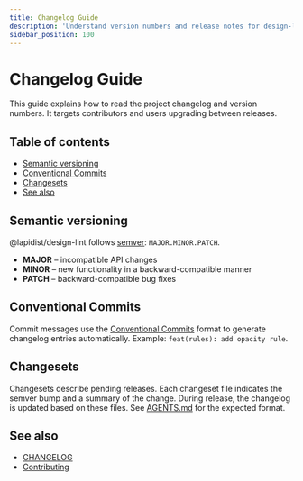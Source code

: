 ```yaml
---
title: Changelog Guide
description: 'Understand version numbers and release notes for design-lint.'
sidebar_position: 100
---
```


# Changelog Guide

This guide explains how to read the project changelog and version numbers. It targets contributors and users upgrading between releases.

## Table of contents

- [Semantic versioning](#semantic-versioning)
- [Conventional Commits](#conventional-commits)
- [Changesets](#changesets)
- [See also](#see-also)

## Semantic versioning

@lapidist/design-lint follows [semver](https://semver.org/): `MAJOR.MINOR.PATCH`.

- **MAJOR** – incompatible API changes
- **MINOR** – new functionality in a backward-compatible manner
- **PATCH** – backward-compatible bug fixes

## Conventional Commits

Commit messages use the [Conventional Commits](https://www.conventionalcommits.org/) format to generate changelog entries automatically. Example: `feat(rules): add opacity rule`.

## Changesets

Changesets describe pending releases. Each changeset file indicates the semver bump and a summary of the change. During release, the changelog is updated based on these files. See [AGENTS.md](https://github.com/bylapidist/design-lint/blob/main/AGENTS.md) for the expected format.

## See also

- [CHANGELOG](https://github.com/bylapidist/design-lint/blob/main/CHANGELOG.md)
- [Contributing](https://github.com/bylapidist/design-lint/blob/main/CONTRIBUTING.md)
